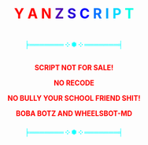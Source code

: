 <!DOCTYPE h<!DOCTYPE html>
<body>
<h1 style="text-align: center;">
<span style="color: #ff0000;"><strong>Y</strong></span>
<span style="color: #ff0000;">A</span>
<span style="color: #ff0000;">N</span> 
<span style="color: #4d00b2;">Z</span>
<span style="color: #4d00b2;"> </span>
<span style="color: #2600d9;">S</span>
<span style="color: #0000ff;">C</span>
<span style="color: #0073ff;">R</span>
<span style="color: #00a6ff;">I</span>
<span style="color: #00d9ff;">P</span>
<span style="color: #00ffe6;">T</span>
<h2 style="text-align: center;"><span style="color: #0099ff;"><b></b></span></h2>
<p style="text-align: center;"><span style="color: #00ffff;"><strong>╞═══════ ༶ ❅ ༶ ═══════╡</strong></span></p>
<p style="text-align: center;"><span style="color: #ff0000;"><b>SCRIPT NOT FOR SALE!</b></span></p></b>
<p style="text-align: center;"><span style="color: #ff0000;"><b>NO RECODE</b></span></p>
<p style="text-align: center;"><span style="color: #ff0000;"><b>NO BULLY YOUR SCHOOL FRIEND SHIT!</b></span></p>
<p style="text-align: center;"><span style="color: #ff0000;"><b>BOBA BOTZ AND WHEELSBOT-MD</b></span></p>
<p style="text-align: center;"><span style="color: #00ffff;"><strong>╞═══════ ༶ ❅ ༶ ═══════╡</strong></span></p>
</body>
</html>
